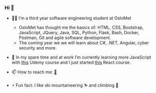 ### Hi 👋


- 👨‍🎓 I’m a third year software engineering student at OsloMet
  * OsloMet has thought me the basics of: HTML, CSS, Bootstrap, JavaScript, JQuery, Java, SQL, Python, Flask, Bash, Docker, Postman, Git and agile software development.
  * The coming year we we will learn about C#, .NET, Angular, cyber security and more.

- 🌱 In my spare time and at work I’m currently learning more JavaScript with [this](https://www.udemy.com/course/the-complete-javascript-course/) Udemy course and I just started [this](https://www.udemy.com/course/react-the-complete-guide-incl-redux/) React course.

- 📫 How to reach me: [📨](mailto:kristiansrum@gmail.com)

- ⚡️ Fun fact: I like ski mountaineering ⛷ and climbing 🧗

